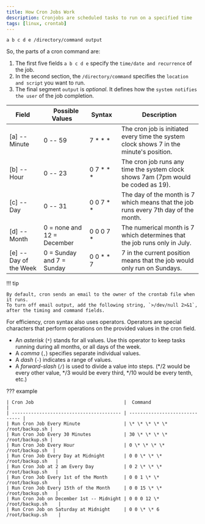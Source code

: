 ```yaml
---
title: How Cron Jobs Work
description: Cronjobs are scheduled tasks to run on a specified time
tags: [linux, crontab]
---
```


```shell
a b c d e /directory/command output
```

So, the parts of a cron command are:

1. The first five fields `a b c d e` specify the `time/date and recurrence` of the job.
2. In the second section, the `/directory/command` specifies the `location and script` you want to run.
3. The final segment `output` is _optional_. It defines how the `system notifies the user` of the job completion.

| Field                  |    Possible Values         |  Syntax      |  Description                                                                            |
| ---------------------- | -------------------------- | ------------ | --------------------------------------------------------------------------------------- |
| [a] -- Minute          | 0 -- 59                    | 7 \* \* \*   | The cron job is initiated every time the system clock shows 7 in the minute's position. |
| [b] -- Hour            | 0 -- 23                    | 0 7 \* \* \* | The cron job runs any time the system clock shows 7am (7pm would be coded as 19).       |
| [c] -- Day             | 0 -- 31                    | 0 0 7 \* \*  | The day of the month is 7 which means that the job runs every 7th day of the month.     |
| [d] -- Month           | 0 = none and 12 = December | 0 0 0 7 \*   | The numerical month is 7 which determines that the job runs only in July.               |
| [e] -- Day of the Week | 0 = Sunday and 7 = Sunday  | 0 0 \* \* 7  | 7 in the current position means that the job would only run on Sundays.                 |

!!! tip

    By default, cron sends an email to the owner of the crontab file when it runs.
    To turn off email output, add the following string, `>/dev/null 2>&1`, after the timing and command fields.

For efficiency, cron syntax also uses operators. Operators are special characters that perform operations on the provided values in the cron field.

- An _asterisk_ (`*`) stands for all values. Use this operator to keep tasks running during all months, or all days of the week.
- A _comma_ (`,`) specifies separate individual values.
- A _dash_ (`-`) indicates a range of values.
- A _forward-slash_ (`/`) is used to divide a value into steps. (\*/2 would be every other value, \*/3 would be every third, \*/10 would be every tenth, etc.)

??? example

    | Cron Job                                 |  Command                       |
    | ---------------------------------------- | ------------------------------ |
    | Run Cron Job Every Minute                | \* \* \* \* \* /root/backup.sh |
    | Run Cron Job Every 30 Minutes            | 30 \* \* \* \* /root/backup.sh |
    | Run Cron Job Every Hour                  | 0 \* \* \* \* /root/backup.sh  |
    | Run Cron Job Every Day at Midnight       | 0 0 \* \* \* /root/backup.sh   |
    | Run Cron Job at 2 am Every Day           | 0 2 \* \* \* /root/backup.sh   |
    | Run Cron Job Every 1st of the Month      | 0 0 1 \* \* /root/backup.sh    |
    | Run Cron Job Every 15th of the Month     | 0 0 15 \* \* /root/backup.sh   |
    | Run Cron Job on December 1st -- Midnight | 0 0 0 12 \* /root/backup.sh    |
    | Run Cron Job on Saturday at Midnight     | 0 0 \* \* 6 /root/backup.sh    |

